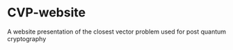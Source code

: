 # CVP-website
A website presentation of the closest vector problem used for post quantum cryptography 
